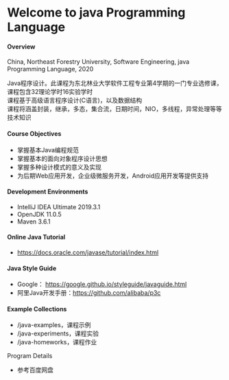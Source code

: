 # Welcome to java Programming Language
#### Overview
China, Northeast Forestry University, Software Engineering, java Programming Language, 2020

Java程序设计。此课程为东北林业大学软件工程专业第4学期的一门专业选修课，课程包含32理论学时16实验学时  
课程基于高级语言程序设计(C语言)，以及数据结构  
课程将涵盖封装，继承，多态，集合流，日期时间，NIO，多线程，异常处理等等技术知识  

#### Course Objectives
 - 掌握基本Java编程规范
 - 掌握基本的面向对象程序设计思想
 - 掌握多种设计模式的意义及实现
 - 为后期Web应用开发，企业级微服务开发，Android应用开发等提供支持

#### Development Environments
 - IntelliJ IDEA Ultimate 2019.3.1
 - OpenJDK 11.0.5
 - Maven 3.6.1
 
#### Online Java Tutorial
 - https://docs.oracle.com/javase/tutorial/index.html

#### Java Style Guide
 - Google： https://google.github.io/styleguide/javaguide.html
 - 阿里Java开发手册：https://github.com/alibaba/p3c
 
#### Example Collections
 - /java-examples，课程示例  
 - /java-experiments，课程实验  
 - /java-homeworks，课程作业  

Program Details
 - 参考百度网盘